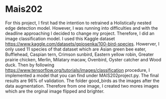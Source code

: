 # Mais202
For this project, I first had the intention to retrained a Holistically nested edge detection model. However, I was running into difficulties 
and with the deadline approaching I decided to change my project. Therefore, I did an image classification model. I used this Kaggle dataset 
https://www.kaggle.com/datasets/gpiosenka/100-bird-species. Howerver, I only used 11 species of that dataset which are Asian green bee eater, Bufflehead, 
Caspian tern, Crimson sunbird, Eastern yellow robin, Greater prairie chicken, Merlin, Milatary macaw, Ovenbird, Oyster catcher and Wood duck.
Then by following https://www.tensorflow.org/tutorials/images/classification procedure, I implemented a model that you can find under MAIS202project.py. 
The final results are 96% of validation. The folder good_birds as the images after the data augmentation. Therefore from one image, I created two mores 
images which are the orginal image flipped and brighter.
